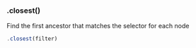 ### .closest()

Find the first ancestor that matches the selector for each node

```js
.closest(filter)
```
